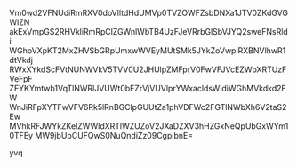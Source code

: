 Vm0wd2VFNUdiRmRXV0doVlltdHdUMVp0TVZOWFZsbDNXa1JTV0ZKdGVGWlZN
akExVmpGS2RHVkliRmRpClZGWnlWbTB4UzFJeVRrbGlSbVJYQ2sweFNsRldi
WGhoVXpKT2MxZHVSbGRpUmxwWVEyMUtSMk5JYkZoVwpiRXBNVlhwR1dtVkdj
RWxXYkdScFVtNUNWVkV5TVV0U2JHUlpZMFprV0FwVFJVcEZWbXRTUzFVeFpF
ZFYKYmtwb1VqTlNWRlJVUWt0bFZrVjVUVlprYWxacldsWldiWGhMVkdkd2FW
WnJiRFpXYTFwVFV6Rk5lRnBGClpGUUtZa1phVDFWc2FGTlNWbXh6V2taS2Ew
MVhkRFJWYkZKelZWWldXRTlWZUZoV2JXaDZXV3hHZGxNeQpUbGxWYm10TFEy
MW9jbUpCUFQwS0NuQndiZz09CgpibnE=

yvq